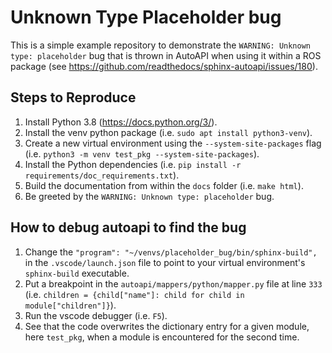 # Unknown Type Placeholder bug

This is a simple example repository to demonstrate the `WARNING: Unknown type: placeholder` bug that is thrown in
AutoAPI when using it within a ROS package (see https://github.com/readthedocs/sphinx-autoapi/issues/180).

## Steps to Reproduce

1.  Install Python 3.8 (https://docs.python.org/3/).
2.  Install the venv python package (i.e. `sudo apt install python3-venv`).
3.  Create a new virtual environment using the `--system-site-packages` flag (i.e. `python3 -m venv test_pkg --system-site-packages`).
4.  Install the Python dependencies (i.e. `pip install -r requirements/doc_requirements.txt`).
5.  Build the documentation from within the `docs` folder (i.e. `make html`).
6.  Be greeted by the `WARNING: Unknown type: placeholder` bug.

## How to debug autoapi to find the bug

1.  Change the `"program": "~/venvs/placeholder_bug/bin/sphinx-build",` in the `.vscode/launch.json` file to point to your virtual environment's `sphinx-build` executable.
2.  Put a breakpoint in the `autoapi/mappers/python/mapper.py` file at line `333` (i.e. `children = {child["name"]: child for child in module["children"]}`).
3.  Run the vscode debugger (i.e. `F5`).
4.  See that the code overwrites the dictionary entry for a given module, here `test_pkg`, when a module is encountered for the second time.
